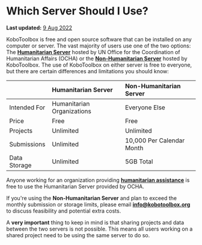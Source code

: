 # Which Server Should I Use?
**Last updated:** <a href="https://github.com/kobotoolbox/docs/blob/49186ffafec35795dbafae54b66d22e449ea1ad8/source/server.md" class="reference">9 Aug 2022</a>

KoboToolbox is free and open source software that can be installed on any
computer or server. The vast majority of users use one of the two options: The
**[Humanitarian Server](https://kobo.humanitarianresponse.info)** hosted by UN
Office for the Coordination of Humanitarian Affairs (OCHA) or the
**[Non-Humanitarian Server](https://kf.kobotoolbox.org)** hosted by KoboToolbox.
The use of KoboToolbox on either server is free to everyone, but there are
certain differences and limitations you should know:

| &nbsp;       | Humanitarian Server        | Non-Humanitarian Server   |
| :----------- | :------------------------- | :------------------------ |
| Intended For | Humanitarian Organizations | Everyone Else             |
| Price        | Free                       | Free                      |
| Projects     | Unlimited                  | Unlimited                 |
| Submissions  | Unlimited                  | 10,000 Per Calendar Month |
| Data Storage | Unlimited                  | 5GB Total                 |

Anyone working for an organization providing
**[humanitarian assistance](https://devinit.org/defining-humanitarian-assistance/)**
is free to use the Humanitarian Server provided by OCHA.

If you're using the **Non-Humanitarian Server** and plan to exceed the monthly
submission or storage limits, please email
**[info@kobotoolbox.org](mailto:info@kobotoolbox.org)** to discuss feasibility
and potential extra costs.

<p class="note">
  A <strong>very important</strong> thing to keep in mind is that sharing
  projects and data between the two servers is not possible. This means all
  users working on a shared project need to be using the same server to do so.
</p>
